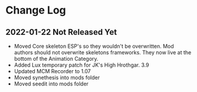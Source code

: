 # Change Log



## 2022-01-22 Not Released Yet

* Moved Core skeleton ESP's so they wouldn't be overwritten. Mod authors should not overwrite skeletons frameworks. They now live at the bottom of the Animation Category.
* Added Lux temporary patch for JK's High Hrothgar. 3.9
* Updated MCM Recorder to 1.07
* Moved synethesis into mods folder
* Moved seedit into mods folder
